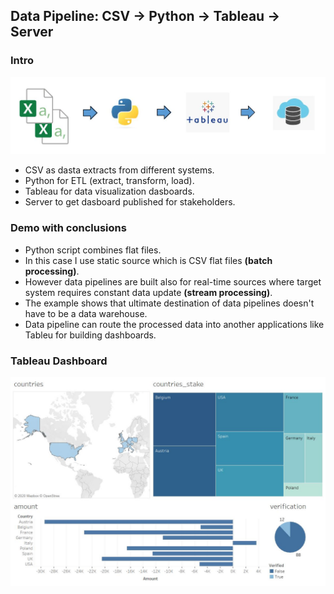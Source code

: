 <h2>Data Pipeline: CSV -> Python -> Tableau -> Server</h2>
<h3>Intro</h3>
<img src="images/datapipeline.jpg">
<ul>
  <li>CSV as dasta extracts from different systems.</li>
  <li>Python for ETL (extract, transform, load).</li>
  <li>Tableau for data visualization dasboards.</li>
  <li>Server to get dasboard published for stakeholders.</li>
</ul>
<h3>Demo with conclusions</h3>
<ul>
  <li>Python script combines flat files.</li>
  <li>In this case I use static source  which is CSV flat files <b>(batch processing)</b>.</li>
  <li>However data pipelines are built also for real-time sources where target system requires constant data update <b>(stream processing)</b>.</li>
  <li>The example shows that ultimate destination of data pipelines doesn't have to be a data warehouse.</li>
  <li>Data pipeline can route the processed data into another applications like Tableu for building dashboards.</li>
</ul>

<h3>Tableau Dashboard</h3>
<img src="images/dashboard.JPG">
